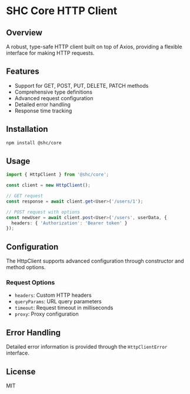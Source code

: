 # SHC Core HTTP Client

## Overview
A robust, type-safe HTTP client built on top of Axios, providing a flexible interface for making HTTP requests.

## Features
- Support for GET, POST, PUT, DELETE, PATCH methods
- Comprehensive type definitions
- Advanced request configuration
- Detailed error handling
- Response time tracking

## Installation
```bash
npm install @shc/core
```

## Usage
```typescript
import { HttpClient } from '@shc/core';

const client = new HttpClient();

// GET request
const response = await client.get<User>('/users/1');

// POST request with options
const newUser = await client.post<User>('/users', userData, {
  headers: { 'Authorization': 'Bearer token' }
});
```

## Configuration
The HttpClient supports advanced configuration through constructor and method options.

### Request Options
- `headers`: Custom HTTP headers
- `queryParams`: URL query parameters
- `timeout`: Request timeout in milliseconds
- `proxy`: Proxy configuration

## Error Handling
Detailed error information is provided through the `HttpClientError` interface.

## License
MIT

